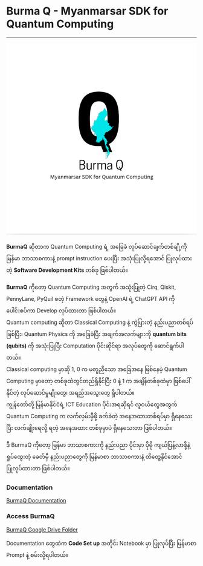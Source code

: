 # Burma Q - Myanmarsar SDK for Quantum Computing
___________________________________________________
![cover photo](Screen%20Shot%202024-10-13%20at%2022.51.11.png)

**BurmaQ** ဆိုတာက Quantum Computing ရဲ့ အခြေခံ လုပ်ဆောင်ချက်တစ်ချို့ကို မြန်မာ ဘာသာစကားနဲ့ prompt instruction ပေးပြီး အသုံးပြုလို့ရအောင် ပြုလုပ်ထားတဲ့ **Software Development Kits** တစ်ခု ဖြစ်ပါတယ်။ 

**BurmaQ** ကိုတော့ Quantum Computing အတွက် အသုံးပြုတဲ့ Cirq, Qiskit, PennyLane, PyQuil စတဲ့ Framework တွေနဲ့ OpenAI ရဲ့ ChatGPT API ကို ပေါင်းစပ်ကာ Develop လုပ်ထားတာ ဖြစ်ပါတယ်။  
Quantum computing ဆိုတာ Classical Computing နဲ့ ကွဲပြားတဲ့ နည်းပညာတစ်ရပ်ဖြစ်ပြီး၊ Quantum Physics ကို အခြေခံပြီး အချက်အလက်များကို **quantum bits (qubits)** ကို အသုံးပြုပြီး Computation ပိုင်းဆိုင်ရာ အလုပ်တွေကို ဆောင်ရွက်ပါတယ်။  
Classical computing မှာဆို 1, 0 က မတူညီသော အခြေအနေ ဖြစ်နေမဲ့ Quantum Computing မှာတော့ တစ်ခုထဲတွင်တည်ရှိနိုင်ပြီး 0 နဲ့ 1 က အချိန်တစ်ခုထဲမှာ ဖြစ်ပေါ်နိုင်တဲ့ လုပ်ဆောင်မှုမျိုးတွေ၊ အရည်အသွေးတွေ ရှိပါတယ်။  
ကျွန်တော်တို့ မြန်မာနိုင်ငံရဲ့ ICT Education ပိုင်းအရဆိုရင် လူငယ်တွေအတွက် Quantum Computing က လက်လှမ်းမှီဖို့ ခက်ခဲတဲ့ အနေအထားတစ်ရပ်မှာ ရှိနေသေးပြီး လက်ချိုးရေလို့ ရတဲ့ အနေအထား တစ်ခုမှာပဲ ရှိနေသေးတာ ဖြစ်ပါတယ်။ 

ဒီ BurmaQ ကိုတော့ မြန်မာ ဘာသာစကားကို နည်းပညာ ပိုင်းမှာ ပိုမို ကျယ်ပြန့်လာဖို့နဲ့ ရှုပ်ထွေးတဲ့ ခေတ်မှီ နည်းပညာတွေကို မြန်မာစာ ဘာသာစကားနဲ့ ထိတွေ့နိုင်အောင် ပြုလုပ်ထားတာ ဖြစ်ပါတယ်။ 

### Documentation
[BurmaQ Documentation](https://false-9.gitbook.io/burma-q)

### Access BurmaQ 
[BurmaQ Google Drive Folder](https://drive.google.com/drive/folders/1uqyJQ61vk_08trpgDkVcWBi882RhUrHO?usp=sharing)

Documentation တွေထဲက **Code Set up** အတိုင်း Notebook မှာ ပြုလုပ်ပြီး မြန်မာစာ Prompt နဲ့ စမ်းလို့ရပါတယ်။




